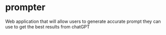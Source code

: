 # prompter
Web application that will allow users to generate accurate prompt they can use to get the best results from chatGPT
